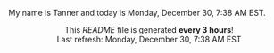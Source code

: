 My name is Tanner and today is Monday, December 30, 7:38 AM EST.

<p align="center">This <i>README</i> file is generated <b>every 3 hours</b>!</br>Last refresh: Monday, December 30, 7:38 AM EST<br /></p>
